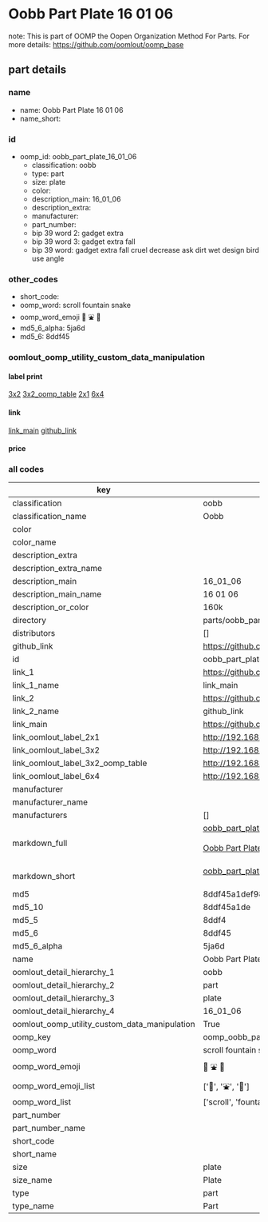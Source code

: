 # Oobb Part Plate 16 01 06  

note: This is part of OOMP the Oopen Organization Method For Parts. For more details: https://github.com/oomlout/oomp_base

##  part details





### name
* name: Oobb Part Plate 16 01 06
* name_short: 
### id
* oomp_id: oobb_part_plate_16_01_06
  * classification: oobb
  * type: part
  * size: plate
  * color: 
  * description_main: 16_01_06
  * description_extra: 
  * manufacturer: 
  * part_number: 
  * bip 39 word 2: gadget extra
  * bip 39 word 3: gadget extra fall
  * bip 39 word: gadget extra fall cruel decrease ask dirt wet design bird use angle

### other_codes
* short_code: 
* oomp_word: scroll fountain snake
* oomp_word_emoji :scroll: :fountain: :snake:
* md5_6_alpha: 5ja6d
* md5_6: 8ddf45






### oomlout_oomp_utility_custom_data_manipulation
#### label print
[3x2](http://192.168.1.245:1112/?label=oomp%205ja6d)
[3x2_oomp_table](http://192.168.1.107:1112/?label=oomp%205ja6d)
[2x1](http://192.168.1.242:1112/?label=oomp%205ja6d)
[6x4](http://192.168.1.55:1112/?label=oomp%205ja6d)    

#### link

[link_main](https://github.com/oomlout/oomlout_oomp_current_version_messy/tree/main/parts/oobb_part_plate_16_01_06) [github_link](https://github.com/oomlout/oomlout_oomp_part_src/tree/main/parts/oobb_part_plate_16_01_06)                             

#### price







### all codes 
| key | value |  
| --- | --- |  
| classification | oobb |  
| classification_name | Oobb |  
| color |  |  
| color_name |  |  
| description_extra |  |  
| description_extra_name |  |  
| description_main | 16_01_06 |  
| description_main_name | 16 01 06 |  
| description_or_color | 160k |  
| directory | parts/oobb_part_plate_16_01_06 |  
| distributors | [] |  
| github_link | https://github.com/oomlout/oomlout_oomp_part_src/tree/main/parts/oobb_part_plate_16_01_06 |  
| id | oobb_part_plate_16_01_06 |  
| link_1 | https://github.com/oomlout/oomlout_oomp_current_version_messy/tree/main/parts/oobb_part_plate_16_01_06 |  
| link_1_name | link_main |  
| link_2 | https://github.com/oomlout/oomlout_oomp_part_src/tree/main/parts/oobb_part_plate_16_01_06 |  
| link_2_name | github_link |  
| link_main | https://github.com/oomlout/oomlout_oomp_current_version_messy/tree/main/parts/oobb_part_plate_16_01_06 |  
| link_oomlout_label_2x1 | http://192.168.1.242:1112/?label=oomp%205ja6d |  
| link_oomlout_label_3x2 | http://192.168.1.245:1112/?label=oomp%205ja6d |  
| link_oomlout_label_3x2_oomp_table | http://192.168.1.107:1112/?label=oomp%205ja6d |  
| link_oomlout_label_6x4 | http://192.168.1.55:1112/?label=oomp%205ja6d |  
| manufacturer |  |  
| manufacturer_name |  |  
| manufacturers | [] |  
| markdown_full | [oobb_part_plate_16_01_06](https://github.com/oomlout/oomlout_oomp_current_version_messy/tree/main/parts/oobb_part_plate_16_01_06)<br>[](https://github.com/oomlout/oomlout_oomp_current_version_messy/tree/main/parts/oobb_part_plate_16_01_06)<br>[Oobb Part Plate 16 01 06](https://github.com/oomlout/oomlout_oomp_current_version_messy/tree/main/parts/oobb_part_plate_16_01_06)<br><br> |  
| markdown_short | [oobb_part_plate_16_01_06](https://github.com/oomlout/oomlout_oomp_current_version_messy/tree/main/parts/oobb_part_plate_16_01_06)<br><br> |  
| md5 | 8ddf45a1def987d4351c9348a45442f5 |  
| md5_10 | 8ddf45a1de |  
| md5_5 | 8ddf4 |  
| md5_6 | 8ddf45 |  
| md5_6_alpha | 5ja6d |  
| name | Oobb Part Plate 16 01 06 |  
| oomlout_detail_hierarchy_1 | oobb |  
| oomlout_detail_hierarchy_2 | part |  
| oomlout_detail_hierarchy_3 | plate |  
| oomlout_detail_hierarchy_4 | 16_01_06 |  
| oomlout_oomp_utility_custom_data_manipulation | True |  
| oomp_key | oomp_oobb_part_plate_16_01_06 |  
| oomp_word | scroll fountain snake |  
| oomp_word_emoji | :scroll: :fountain: :snake: |  
| oomp_word_emoji_list | [':scroll:', ':fountain:', ':snake:'] |  
| oomp_word_list | ['scroll', 'fountain', 'snake'] |  
| part_number |  |  
| part_number_name |  |  
| short_code |  |  
| short_name |  |  
| size | plate |  
| size_name | Plate |  
| type | part |  
| type_name | Part |  
